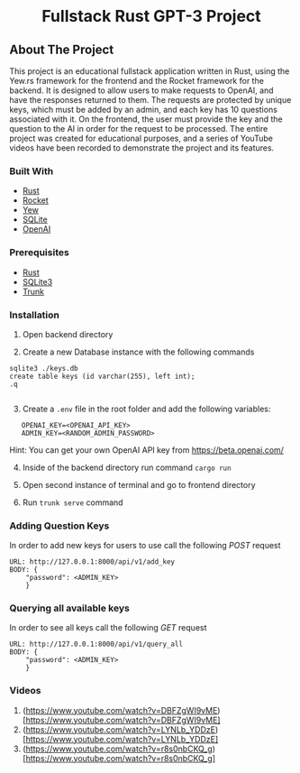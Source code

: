 <br />
<h1 align="center">Fullstack Rust GPT-3 Project</h1>

## About The Project

This project is an educational fullstack application written in Rust, using the Yew.rs framework for the frontend and the Rocket framework for the backend. It is designed to allow users to make requests to OpenAI, and have the responses returned to them. The requests are protected by unique keys, which must be added by an admin, and each key has 10 questions associated with it. On the frontend, the user must provide the key and the question to the AI in order for the request to be processed. The entire project was created for educational purposes, and a series of YouTube videos have been recorded to demonstrate the project and its features.

### Built With

- [Rust](https://www.rust-lang.org/)
- [Rocket](https://rocket.rs/)
- [Yew](https://yew.rs/)
- [SQLite](https://sqlite.org/index.html)
- [OpenAI](https://openai.com/)

### Prerequisites

- [Rust](https://www.rust-lang.org/tools/install)
- [SQLite3](https://sqlite.org/download.html)
- [Trunk](https://yew.rs/docs/getting-started/introduction)

### Installation

1. Open backend directory

2. Create a new Database instance with the following commands

```
sqlite3 ./keys.db
create table keys (id varchar(255), left int);
.q
   
```

3. Create a `.env` file in the root folder and add the
   following variables:

```
   OPENAI_KEY=<OPENAI_API_KEY>
   ADMIN_KEY=<RANDOM_ADMIN_PASSWORD>
```

Hint: You can get your own OpenAI API key from https://beta.openai.com/

4. Inside of the backend directory run command `cargo run`

5. Open second instance of terminal and go to frontend directory

6. Run `trunk serve` command

### Adding Question Keys

In order to add new keys for users to use call the following *POST* request

```
URL: http://127.0.0.1:8000/api/v1/add_key
BODY: {
    "password": <ADMIN_KEY>
    }
```

### Querying all available keys

In order to see all keys call the following *GET* request

```
URL: http://127.0.0.1:8000/api/v1/query_all
BODY: {
    "password": <ADMIN_KEY>
    }
```

### Videos

1. (https://www.youtube.com/watch?v=DBFZgWI9vME)[https://www.youtube.com/watch?v=DBFZgWI9vME]
2. (https://www.youtube.com/watch?v=LYNLb_YDDzE)[https://www.youtube.com/watch?v=LYNLb_YDDzE]
3. (https://www.youtube.com/watch?v=r8s0nbCKQ_g)[https://www.youtube.com/watch?v=r8s0nbCKQ_g]